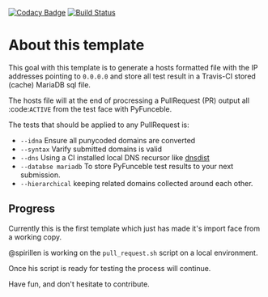 [![Codacy Badge](https://api.codacy.com/project/badge/Grade/d94d8d70ef3d4a329b4b562ddeb9b05d)](https://app.codacy.com/gh/dns-test/rpz.mypdns.cloud?utm_source=github.com&utm_medium=referral&utm_content=dns-test/rpz.mypdns.cloud&utm_campaign=Badge_Grade_Dashboard)
[![Build Status](https://travis-ci.com/dns-test/rpz.mypdns.cloud.svg?branch=master)](https://travis-ci.com/dns-test/rpz.mypdns.cloud)

# About this template
This goal with this template is to generate a hosts formatted file with the IP addresses 
pointing to `0.0.0.0` and store all test result in a Travis-CI stored (cache) MariaDB sql 
file.

The hosts file will at the end of procressing a PullRequest (PR) output all :code:`ACTIVE` 
from the test face with PyFunceble.

The tests that should be applied to any PullRequest is:

* `--idna` Ensure all punycoded domains are converted
* `--syntax` Varify submitted domains is valid
* `--dns` Using a CI installed local DNS recursor like [dnsdist](https://dnsdist.org/)
* `--databse mariadb` To store PyFunceble test results to your next submission.
* `--hierarchical` keeping related domains collected around each other.

## Progress
Currently this is the first template which just has made it's import face from a 
working copy.

@spirillen is working on the `pull_request.sh` script on a local environment.

Once his script is ready for testing the process will continue.

Have fun, and don't hesitate to contribute.
